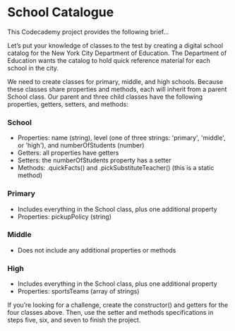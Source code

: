# School Catalogue

This Codecademy project provides the following brief...

Let’s put your knowledge of classes to the test by creating a digital school catalog for the New York City Department of Education. The Department of Education wants the catalog to hold quick reference material for each school in the city.

We need to create classes for primary, middle, and high schools. Because these classes share properties and methods, each will inherit from a parent School class. Our parent and three child classes have the following properties, getters, setters, and methods:

### School
* Properties: name (string), level (one of three strings: 'primary', 'middle', or 'high'), and numberOfStudents (number)
* Getters: all properties have getters
* Setters: the numberOfStudents property has a setter
* Methods: .quickFacts() and .pickSubstituteTeacher() (this is a static method)

### Primary
* Includes everything in the School class, plus one additional property
* Properties: pickupPolicy (string)

### Middle
* Does not include any additional properties or methods

### High
* Includes everything in the School class, plus one additional property
* Properties: sportsTeams (array of strings)

If you’re looking for a challenge, create the constructor() and getters for the four classes above. Then, use the setter and methods specifications in steps five, six, and seven to finish the project.

